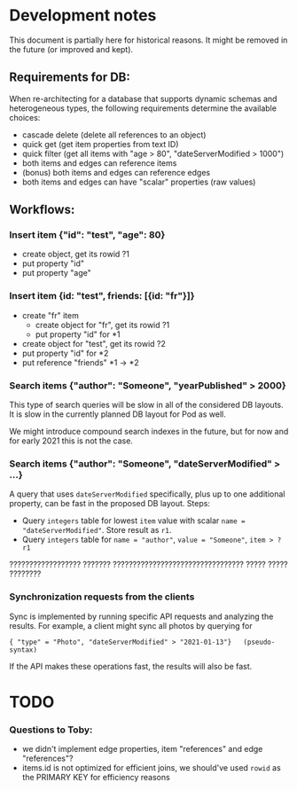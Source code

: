 # Development notes

This document is partially here for historical reasons.
It might be removed in the future (or improved and kept).


## Requirements for DB:

When re-architecting for a database that supports
dynamic schemas and heterogeneous types,
the following requirements determine the available choices:

* cascade delete (delete all references to an object)
* quick get (get item properties from text ID)
* quick filter (get all items with "age > 80", "dateServerModified > 1000")
* both items and edges can reference items
* (bonus) both items and edges can reference edges
* both items and edges can have "scalar" properties (raw values)


## Workflows:

### Insert item {"id": "test", "age": 80}

* create object, get its rowid ?1
* put property "id"
* put property "age"

### Insert item {id: "test", friends: [{id: "fr"}]}

* create "fr" item
    - create object for "fr", get its rowid ?1
    - put property "id" for *1
* create object for "test", get its rowid ?2
* put property "id" for *2
* put reference "friends" *1 -> *2

### Search items {"author": "Someone", "yearPublished" > 2000}

This type of search queries will be slow in all of the considered DB layouts.
It is slow in the currently planned DB layout for Pod as well.

We might introduce compound search indexes in the future,
but for now and for early 2021 this is not the case.

### Search items {"author": "Someone", "dateServerModified" > ...}

A query that uses `dateServerModified` specifically,
plus up to one additional property, can be fast in the proposed DB layout.
Steps:

* Query `integers` table for lowest `item` value with scalar `name = "dateServerModified"`. 
  Store result as `r1`.
* Query `integers` table for `name = "author"`, `value = "Someone"`, `item > ?r1`

?????????????????? ??????? ?????????????????????????????????    ????? ????? ????????

### Synchronization requests from the clients

Sync is implemented by running specific API requests and analyzing the results.
For example, a client might sync all photos by querying for
```
{ "type" = "Photo", "dateServerModified" > "2021-01-13"}   (pseudo-syntax)
```
If the API makes these operations fast, the results will also be fast.




# TODO

### Questions to Toby:
* we didn't implement edge properties, item "references" and edge "references"?
* items.id is not optimized for efficient joins,
  we should've used `rowid` as the PRIMARY KEY for efficiency reasons
